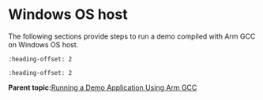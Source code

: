 # Windows OS host

The following sections provide steps to run a demo compiled with Arm GCC on Windows OS host.


```{include} ../topics/set_up_toolchain.md
:heading-offset: 2
```

```{include} ../topics/build_an_example_application.md
:heading-offset: 2
```

**Parent topic:**[Running a Demo Application Using Arm GCC](../topics/running_a_demo_application_using_arm_gcc.md)

